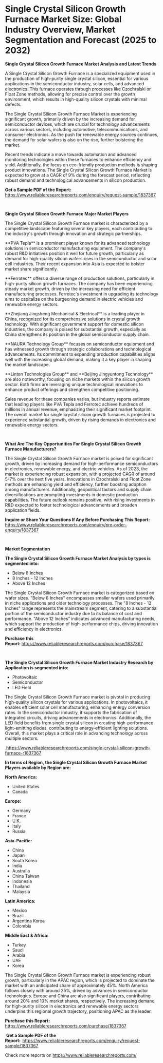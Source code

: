 <p><h1>Single Crystal Silicon Growth Furnace Market Size: Global Industry Overview, Market Segmentation and Forecast (2025 to 2032)</h1></p><p><strong>Single Crystal Silicon Growth Furnace Market Analysis and Latest Trends</strong></p>
<p><p>A Single Crystal Silicon Growth Furnace is a specialized equipment used in the production of high-purity single crystal silicon, essential for various applications in the semiconductor industry, solar cells, and advanced electronics. This furnace operates through processes like Czochralski or Float Zone methods, allowing for precise control over the growth environment, which results in high-quality silicon crystals with minimal defects.</p><p>The Single Crystal Silicon Growth Furnace Market is experiencing significant growth, primarily driven by the increasing demand for semiconductor devices, which are crucial for technology advancements across various sectors, including automotive, telecommunications, and consumer electronics. As the push for renewable energy sources continues, the demand for solar wafers is also on the rise, further bolstering the market.</p><p>Recent trends indicate a move towards automation and advanced monitoring technologies within these furnaces to enhance efficiency and yield. Additionally, the focus on eco-friendly production methods is shaping product innovations. The Single Crystal Silicon Growth Furnace Market is expected to grow at a CAGR of 9% during the forecast period, reflecting robust demand and technological advancements in silicon production.</p></p>
<p><strong>Get a Sample PDF of the Report:&nbsp;</strong> <a href="https://www.reliableresearchreports.com/enquiry/request-sample/1837367?utm_campaign=3131&utm_medium=2&utm_source=Github&utm_content=ia&utm_term=12042025&utm_id=single-crystal-silicon-growth-furnace">https://www.reliableresearchreports.com/enquiry/request-sample/1837367</a></p>
<p>&nbsp;</p>
<p><strong>Single Crystal Silicon Growth Furnace Major Market Players</strong></p>
<p><p>The Single Crystal Silicon Growth Furnace market is characterized by a competitive landscape featuring several key players, each contributing to the industry's growth through innovation and strategic partnerships.</p><p>**PVA Tepla** is a prominent player known for its advanced technology solutions in semiconductor manufacturing equipment. The company's robust R&D initiatives position it well for future growth, particularly as demand for high-quality silicon wafers rises in the semiconductor and solar cell industries. Their recent expansion into Asia is expected to bolster market share significantly.</p><p>**Ferrotec** offers a diverse range of production solutions, particularly in high-purity silicon growth furnaces. The company has been experiencing steady market growth, driven by the increasing need for efficient manufacturing processes. Ferrotec's investment in upgrading its technology aims to capitalize on the burgeoning demand in electric vehicles and renewable energy sectors.</p><p>**Zhejiang Jingsheng Mechanical & Electrical** is a leading player in China, recognized for its comprehensive solutions in crystal growth technology. With significant government support for domestic silicon industries, the company is poised for substantial growth, especially as China strengthens its position in the global semiconductor supply chain.</p><p>**NAURA Technology Group** focuses on semiconductor equipment and has witnessed growth through strategic collaborations and technological advancements. Its commitment to expanding production capabilities aligns well with the increasing global demand, making it a key player in shaping the market landscape.</p><p>**Linton Technologies Group** and **Beijing Jingyuntong Technology** are also noteworthy, focusing on niche markets within the silicon growth sector. Both firms are leveraging unique technological innovations to enhance product offerings and strengthen competitive positioning.</p><p>Sales revenue for these companies varies, but industry reports estimate that leading players like PVA Tepla and Ferrotec achieve hundreds of millions in annual revenue, emphasizing their significant market footprint. The overall market for single crystal silicon growth furnaces is projected to experience substantial growth, driven by rising demands in electronics and renewable energy sectors.</p></p>
<p>&nbsp;</p>
<p><strong>What Are The Key Opportunities For Single Crystal Silicon Growth Furnace Manufacturers?</strong></p>
<p><p>The Single Crystal Silicon Growth Furnace market is poised for significant growth, driven by increasing demand for high-performance semiconductors in electronics, renewable energy, and electric vehicles. As of 2023, the market is experiencing robust expansion, with a projected CAGR of around 5-7% over the next five years. Innovations in Czochralski and Float Zone methods are enhancing yield and efficiency, further boosting adoption among manufacturers. Additionally, geopolitical factors and supply chain diversifications are prompting investments in domestic production capabilities. The future outlook remains positive, with rising investments in R&D expected to foster technological advancements and broaden application fields.</p></p>
<p><strong>Inquire or Share Your Questions If Any Before Purchasing This Report:</strong> <a href="https://www.reliableresearchreports.com/enquiry/pre-order-enquiry/1837367?utm_campaign=3131&utm_medium=2&utm_source=Github&utm_content=ia&utm_term=12042025&utm_id=single-crystal-silicon-growth-furnace">https://www.reliableresearchreports.com/enquiry/pre-order-enquiry/1837367</a></p>
<p>&nbsp;</p>
<p><strong>Market Segmentation</strong></p>
<p><strong>The Single Crystal Silicon Growth Furnace Market Analysis by types is segmented into:</strong></p>
<p><ul><li>Below 8 Inches</li><li>8 Inches - 12 Inches</li><li>Above 12 Inches</li></ul></p>
<p><p>The Single Crystal Silicon Growth Furnace market is categorized based on wafer sizes. "Below 8 Inches" encompasses smaller wafers used primarily in niche applications and older technology processes. The "8 Inches - 12 Inches" range represents the mainstream segment, catering to a substantial portion of the semiconductor industry due to its balance of cost and performance. "Above 12 Inches" indicates advanced manufacturing needs, which support the production of high-performance chips, driving innovation and efficiency in electronics.</p></p>
<p><strong>Purchase this Report:&nbsp;</strong><a href="https://www.reliableresearchreports.com/purchase/1837367?utm_campaign=3131&utm_medium=2&utm_source=Github&utm_content=ia&utm_term=12042025&utm_id=single-crystal-silicon-growth-furnace">https://www.reliableresearchreports.com/purchase/1837367</a></p>
<p>&nbsp;</p>
<p><strong>The Single Crystal Silicon Growth Furnace Market Industry Research by Application is segmented into:</strong></p>
<p><ul><li>Photovoltaic</li><li>Semiconductor</li><li>LED Field</li></ul></p>
<p><p>The Single Crystal Silicon Growth Furnace market is pivotal in producing high-quality silicon crystals for various applications. In photovoltaics, it enables efficient solar cell manufacturing, enhancing energy conversion rates. In the semiconductor industry, it supports the fabrication of integrated circuits, driving advancements in electronics. Additionally, the LED field benefits from single crystal silicon in creating high-performance light-emitting diodes, contributing to energy-efficient lighting solutions. Overall, this market plays a critical role in advancing technology across multiple sectors.</p></p>
<p><a href="https://www.reliableresearchreports.com/single-crystal-silicon-growth-furnace-r1837367?utm_campaign=3131&utm_medium=2&utm_source=Github&utm_content=ia&utm_term=12042025&utm_id=single-crystal-silicon-growth-furnace">&nbsp;https://www.reliableresearchreports.com/single-crystal-silicon-growth-furnace-r1837367</a></p>
<p><strong>In terms of Region, the Single Crystal Silicon Growth Furnace Market Players available by Region are:</strong></p>
<p>
    <p> <strong> North America: </strong>
        <ul>
            <li>United States</li>
            <li>Canada</li>
        </ul>
        </p> 
    <p> <strong> Europe: </strong>
        <ul>
            <li>Germany</li>
            <li>France</li>
            <li>U.K.</li>
            <li>Italy</li>
            <li>Russia</li>
        </ul>
        </p> 
    <p> <strong> Asia-Pacific: </strong>
        <ul>
            <li>China</li>
            <li>Japan</li>
            <li>South Korea</li>
            <li>India</li>
            <li>Australia</li>
            <li>China Taiwan</li>
            <li>Indonesia</li>
            <li>Thailand</li>
            <li>Malaysia</li>
        </ul>
        </p> 
    <p> <strong> Latin America: </strong>
        <ul>
            <li>Mexico</li>
            <li>Brazil</li>
            <li>Argentina Korea</li>
            <li>Colombia</li>
        </ul>
        </p> 
    <p> <strong> Middle East & Africa: </strong>
        <ul>
            <li>Turkey</li>
            <li>Saudi</li>
            <li>Arabia</li>
            <li>UAE</li>
            <li>Korea</li>
        </ul>
    </p>
    </p>
<p><p>The Single Crystal Silicon Growth Furnace market is experiencing robust growth, particularly in the APAC region, which is projected to dominate the market with an anticipated share of approximately 45%. North America follows closely with around 25%, driven by advances in semiconductor technologies. Europe and China are also significant players, contributing around 20% and 10% market shares, respectively. The increasing demand for high-purity silicon in electronics and renewable energy sectors underpins this regional growth trajectory, positioning APAC as the leader.</p></p>
<p><strong>Purchase this Report: </strong><a href="https://www.reliableresearchreports.com/purchase/1837367?utm_campaign=3131&utm_medium=2&utm_source=Github&utm_content=ia&utm_term=12042025&utm_id=single-crystal-silicon-growth-furnace">https://www.reliableresearchreports.com/purchase/1837367</a></p>
<p>&nbsp;<strong>Get a Sample PDF of the Report:&nbsp;&nbsp;</strong><a href="https://www.reliableresearchreports.com/enquiry/request-sample/1837367?utm_campaign=3131&utm_medium=2&utm_source=Github&utm_content=ia&utm_term=12042025&utm_id=single-crystal-silicon-growth-furnace">https://www.reliableresearchreports.com/enquiry/request-sample/1837367</a></p>
<p><strong></strong></p>
<p>Check more reports on <a href="https://www.reliableresearchreports.com/?utm_campaign=3131&utm_medium=2&utm_source=Github&utm_content=ia&utm_term=12042025&utm_id=single-crystal-silicon-growth-furnace">https://www.reliableresearchreports.com/</a></p>